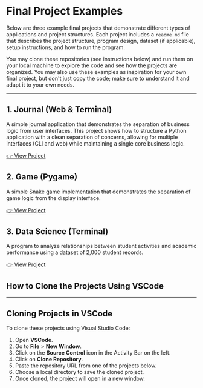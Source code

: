 # Final Project Examples

Below are three example final projects that demonstrate different types of applications and project structures. Each project includes a `readme.md` file that describes the project structure, program design, dataset (if applicable), setup instructions, and how to run the program.

You may clone these repositories (see instructions below) and run them on your local machine to explore the code and see how the projects are organized. You may also use these examples as inspiration for your own final project, but don't just copy the code; make sure to understand it and adapt it to your own needs.

---

## 1. Journal (Web & Terminal)

A simple journal application that demonstrates the separation of business logic from user interfaces. This project shows how to structure a Python application with a clean separation of concerns, allowing for multiple interfaces (CLI and web) while maintaining a single core business logic.

[👉 View Project](https://github.com/fu-cs-121/final-project-example-web)

## 2. Game (Pygame)

A simple Snake game implementation that demonstrates the separation of game logic from the display interface.

[👉 View Project](https://github.com/fu-cs-121/final-project-game-example)

## 3. Data Science (Terminal)

A program to analyze relationships between student activities and academic performance using a dataset of 2,000 student records.

[👉 View Project](https://github.com/fu-cs-121/final-project-example-datascience)

## How to Clone the Projects Using VSCode

---

## Cloning Projects in VSCode

To clone these projects using Visual Studio Code:

1. Open **VSCode**.
2. Go to **File** > **New Window**.
3. Click on the **Source Control** icon in the Activity Bar on the left.
4. Click on **Clone Repository**.
5. Paste the repository URL from one of the projects below.
6. Choose a local directory to save the cloned project.
7. Once cloned, the project will open in a new window.
